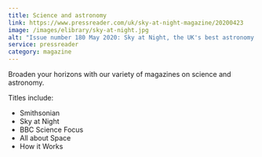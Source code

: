 ```yaml
---
title: Science and astronomy
link: https://www.pressreader.com/uk/sky-at-night-magazine/20200423
image: /images/elibrary/sky-at-night.jpg
alt: "Issue number 180 May 2020: Sky at Night, the UK's best astronomy magazine anniversary special."
service: pressreader
category: magazine
---
```


Broaden your horizons with our variety of magazines on science and astronomy.

Titles include:

- Smithsonian
- Sky at Night
- BBC Science Focus
- All about Space
- How it Works
